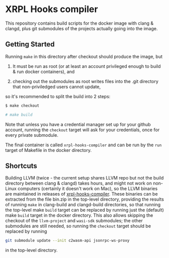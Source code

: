 # XRPL Hooks compiler

This repository contains build scripts for the docker image with clang
& clangd, plus git submodules of the projects actually going into the
image.


## Getting Started

Running `make` in this directory after checkout should produce the
image, but

1) It must be run as root (or at least an account privileged enough to
build & run docker containers), and

2) checking out the submodules as root writes files into the .git
directory that non-priviledged users cannot update,

so it's recommended to split the build into 2 steps:

```bash
$ make checkout

# make build
```

Note that unless you have a credential manager set up for your github
account, running the `checkout` target will ask for your credentials,
once for every private submodule.

The final container is called `xrpl-hooks-compiler` and can be run by
the `run` target of Makefile in the docker directory.


## Shortcuts

Building LLVM (twice - the current setup shares LLVM repo but not the
build directory between clang & clangd) takes hours, and might not
work on non-Linux computers (certainly it doesn't work on Mac), so the
LLVM binaries are maintained in releases of
[xrpl-hooks-compiler](https://github.com/eqlabs/xrpl-hooks-compiler/).
These binaries can be extracted from the file bin.zip in the top-level
directory, providing the results of running `make` in clang-build and
clangd-build directories, so that running the top-level make `build`
target can be replaced by running just the (default) make `build`
target in the docker directory. This also allows skipping the checkout
of the `llvm-project` and `wasi-sdk` submodules; the other submodules
are still needed, so running the `checkout` target should be replaced
by running

```bash
git submodule update --init c2wasm-api jsonrpc-ws-proxy
```

in the top-level directory.
